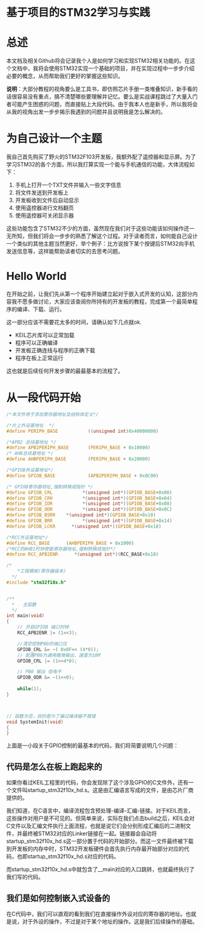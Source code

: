 # 基于项目的STM32学习与实践
# 总述

本文档及相关Github将会记录我个人是如何学习和实现STM32相关功能的。在这个文档中，我将会使用STM32实现一个基础的项目，并在实现过程中一步步介绍必要的概念，从而帮助我们更好的掌握这些知识。

**说明**：大部分教程的视角要么是工具书，即仿照芯片手册一类堆叠知识，新手看的话很容易没有重点，搞不清楚哪些要理解并记忆。要么是实战课程跳过了大量入门者可能产生困惑的问题，而直接贴上大段代码。由于我本人也是新手，所以我将会从我的视角出发一步步揭示我遇到的问题并且说明我是怎么解决的。

# 为自己设计一个主题

我自己首先购买了野火的STM32F103开发板，我额外配了遥控器和显示屏。为了学习STM32的各个方面，所以我打算实现一个能与手机通信的功能，大体流程如下：

1. 手机上打开一个TXT文件并输入一些文字信息
2. 将文件发送到开发板上
3. 开发板收到文件后自动显示
4. 使用遥控器进行文档翻页
5. 使用遥控器可关闭显示器

这些功能包含了STM32不少的方面，虽然现在我们对于这些功能该如何操作还一无所知，但我们将会一步步的熟悉了解这个过程。对于读者而言，如何能自己设计一个类似的其他主题当然更好，举个例子：比方说按下某个按键后STM32向手机发送信息等，这样能帮助读者切实的去思考问题。

# Hello World

在开始之前，让我们先从第一个程序开始建立起对于嵌入式开发的认知，这部分内容我不愿多做讨论，大家应该查阅你所持有的开发板的教程，完成第一个最简单程序的编译、下载、运行。

这一部分应该不需要花太多的时间，请确认如下几点就ok.

- KEIL芯片库可以正常加载
- 程序可以正确编译
- 开发板正确连线与程序的正确下载
- 程序在板上正常运行

这也就是后续任何开发步骤的最最基本的流程了。

# 从一段代码开始

```c
/*本文件用于添加寄存器地址及结构体定义*/

/*片上外设基地址  */
#define PERIPH_BASE           ((unsigned int)0x40000000)

/*APB2 总线基地址 */
#define APB2PERIPH_BASE       (PERIPH_BASE + 0x10000)
/* AHB总线基地址 */
#define AHBPERIPH_BASE        (PERIPH_BASE + 0x20000)

/*GPIOB外设基地址*/
#define GPIOB_BASE            (APB2PERIPH_BASE + 0x0C00)

/* GPIOB寄存器地址,强制转换成指针 */
#define GPIOB_CRL			*(unsigned int*)(GPIOB_BASE+0x00)
#define GPIOB_CRH			*(unsigned int*)(GPIOB_BASE+0x04)
#define GPIOB_IDR			*(unsigned int*)(GPIOB_BASE+0x08)
#define GPIOB_ODR			*(unsigned int*)(GPIOB_BASE+0x0C)
#define GPIOB_BSRR	  *(unsigned int*)(GPIOB_BASE+0x10)
#define GPIOB_BRR			*(unsigned int*)(GPIOB_BASE+0x14)
#define GPIOB_LCKR		*(unsigned int*)(GPIOB_BASE+0x18)

/*RCC外设基地址*/
#define RCC_BASE      (AHBPERIPH_BASE + 0x1000)
/*RCC的AHB1时钟使能寄存器地址,强制转换成指针*/
#define RCC_APB2ENR		 *(unsigned int*)(RCC_BASE+0x18)

/*
	*工程模板(寄存器版本)
  */
#include "stm32f10x.h" 


/**
  *   主函数
  */
int main(void)
{	
	// 开启GPIOB 端口时钟
	RCC_APB2ENR |= (1<<3);

	//清空控制PB0的端口位
	GPIOB_CRL &= ~( 0x0F<< (4*0));	
	// 配置PB0为通用推挽输出，速度为10M
	GPIOB_CRL |= (1<<4*0);

	// PB0 输出 低电平
	GPIOB_ODR &= ~(1<<0);
	
	while(1);
}



// 函数为空，目的是为了骗过编译器不报错
void SystemInit(void)
{	
}
```

上面是一小段关于GPIO控制的最基本的代码，我们将简要说明几个问题：

## 代码是怎么在板上跑起来的

如果你看过KEIL工程里的代码，你会发现除了这个涉及GPIO的C文件外，还有一个文件叫startup_stm32f10x_hd.s。这是由汇编语言写成的文件，是由芯片厂商提供的。

我们知道，在C语言中，编译流程包含预处理-编译-汇编-链接。对于KEIL而言，这些操作对用户是不可见的。但简单来说，实际在我们点击build之后，KEIL会对C文件以及汇编文件执行上面流程，也就是说它们会分别形成汇编后的二进制文件，并最终被STM32对应的Linker链接在一起。链接器会自动将startup_stm32f10x_hd.s这一部分置于代码的开始部分。而这一文件最终被下载到开发板的内存中时，STM32开发板硬件会首先执行内存最开始部分对应的代码，也即startup_stm32f10x_hd.s对应的代码。

而startup_stm32f10x_hd.s中就包含了__main对应的入口跳转，也就最终执行了我们写的代码。

## 我们是如何控制嵌入式设备的

在C代码中，我们可以直观的看到我们在直接操作外设对应的寄存器的地址。也就是说，对于外设的操作，不过是对于某个地址的操作。这是我们后续操作的基础。
